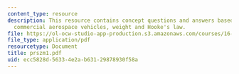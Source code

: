 ```yaml
---
content_type: resource
description: This resource contains concept questions and answers based on designing
  commercial aerospace vehicles, weight and Hooke's law.
file: https://ol-ocw-studio-app-production.s3.amazonaws.com/courses/16-01-unified-engineering-i-ii-iii-iv-fall-2005-spring-2006/ecc5828d56334e2ab63129878930f58a_prszm1.pdf
file_type: application/pdf
resourcetype: Document
title: prszm1.pdf
uid: ecc5828d-5633-4e2a-b631-29878930f58a
---
```

